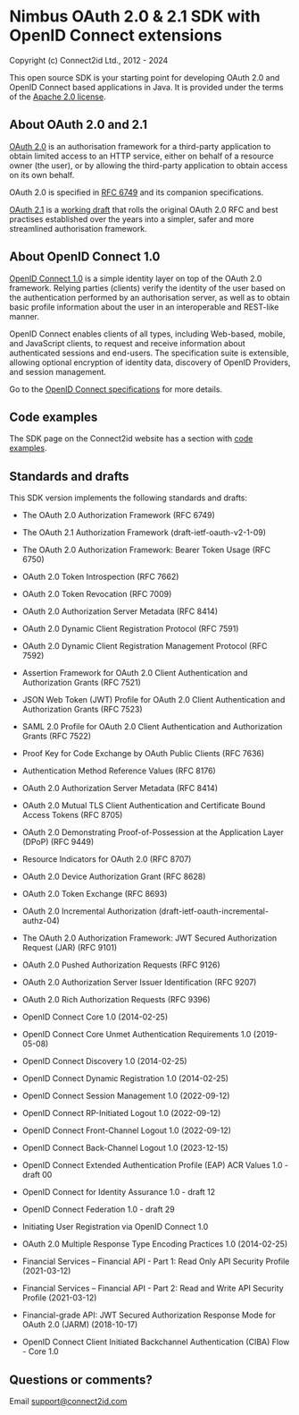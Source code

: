 # Nimbus OAuth 2.0 & 2.1 SDK with OpenID Connect extensions

Copyright (c) Connect2id Ltd., 2012 - 2024

This open source SDK is your starting point for developing OAuth 2.0 and OpenID
Connect based applications in Java. It is provided under the terms of the 
[Apache 2.0 license](https://www.apache.org/licenses/LICENSE-2.0).

## About OAuth 2.0 and 2.1

[OAuth 2.0](https://connect2id.com/learn/oauth-2) is an authorisation framework 
for a third-party application to obtain limited access to an HTTP service, 
either on behalf of a resource owner (the user), or by allowing the third-party 
application to obtain access on its own behalf.

OAuth 2.0 is specified in [RFC 6749](http://tools.ietf.org/html/rfc6749) and 
its companion specifications.

[OAuth 2.1](https://connect2id.com/learn/oauth-2-1) is a [working 
draft](https://tools.ietf.org/html/draft-ietf-oauth-v2-1-09) that rolls the 
original OAuth 2.0 RFC and best practises established over the years into a 
simpler, safer and more streamlined authorisation framework.


## About OpenID Connect 1.0

[OpenID Connect 1.0](https://connect2id.com/learn/openid-connect) is a simple 
identity layer on top of the OAuth 2.0 framework. Relying parties (clients) 
verify the identity of the user based on the authentication performed by an 
authorisation server, as well as to obtain basic profile information about the 
user in an interoperable and REST-like manner.

OpenID Connect enables clients of all types, including Web-based, mobile, and 
JavaScript clients, to request and receive information about authenticated 
sessions and end-users. The specification suite is extensible, allowing 
optional encryption of identity data, discovery of OpenID Providers, and 
session management.

Go to the [OpenID Connect specifications](http://openid.net/connect/) for more 
details.


## Code examples

The SDK page on the Connect2id website has a section with [code
examples](https://connect2id.com/products/nimbus-oauth-openid-connect-sdk/examples).  


## Standards and drafts

This SDK version implements the following standards and drafts:

* The OAuth 2.0 Authorization Framework (RFC 6749)

* The OAuth 2.1 Authorization Framework (draft-ietf-oauth-v2-1-09)

* The OAuth 2.0 Authorization Framework: Bearer Token Usage (RFC 6750)

* OAuth 2.0 Token Introspection (RFC 7662)

* OAuth 2.0 Token Revocation (RFC 7009)

* OAuth 2.0 Authorization Server Metadata (RFC 8414)

* OAuth 2.0 Dynamic Client Registration Protocol (RFC 7591)

* OAuth 2.0 Dynamic Client Registration Management Protocol (RFC 7592)

* Assertion Framework for OAuth 2.0 Client Authentication and Authorization
  Grants (RFC 7521)

* JSON Web Token (JWT) Profile for OAuth 2.0 Client Authentication and
  Authorization Grants (RFC 7523)

* SAML 2.0 Profile for OAuth 2.0 Client Authentication and Authorization
  Grants (RFC 7522)

* Proof Key for Code Exchange by OAuth Public Clients (RFC 7636)

* Authentication Method Reference Values (RFC 8176)

* OAuth 2.0 Authorization Server Metadata (RFC 8414)

* OAuth 2.0 Mutual TLS Client Authentication and Certificate Bound Access
  Tokens (RFC 8705)

* OAuth 2.0 Demonstrating Proof-of-Possession at the Application Layer
  (DPoP) (RFC 9449)

* Resource Indicators for OAuth 2.0 (RFC 8707)

* OAuth 2.0 Device Authorization Grant (RFC 8628)

* OAuth 2.0 Token Exchange (RFC 8693)

* OAuth 2.0 Incremental Authorization (draft-ietf-oauth-incremental-authz-04)

* The OAuth 2.0 Authorization Framework: JWT Secured Authorization Request 
  (JAR) (RFC 9101)

* OAuth 2.0 Pushed Authorization Requests (RFC 9126)

* OAuth 2.0 Authorization Server Issuer Identification (RFC 9207)

* OAuth 2.0 Rich Authorization Requests (RFC 9396)

* OpenID Connect Core 1.0 (2014-02-25)

* OpenID Connect Core Unmet Authentication Requirements 1.0 (2019-05-08)

* OpenID Connect Discovery 1.0 (2014-02-25)

* OpenID Connect Dynamic Registration 1.0 (2014-02-25)

* OpenID Connect Session Management 1.0 (2022-09-12)

* OpenID Connect RP-Initiated Logout 1.0 (2022-09-12)

* OpenID Connect Front-Channel Logout 1.0 (2022-09-12)

* OpenID Connect Back-Channel Logout 1.0 (2023-12-15)

* OpenID Connect Extended Authentication Profile (EAP) ACR Values 1.0 -
  draft 00

* OpenID Connect for Identity Assurance 1.0 - draft 12

* OpenID Connect Federation 1.0 - draft 29

* Initiating User Registration via OpenID Connect 1.0

* OAuth 2.0 Multiple Response Type Encoding Practices 1.0 (2014-02-25)

* Financial Services – Financial API - Part 1: Read Only API Security
  Profile (2021-03-12)

* Financial Services – Financial API - Part 2: Read and Write API Security
  Profile (2021-03-12)

* Financial-grade API: JWT Secured Authorization Response Mode for OAuth
  2.0 (JARM) (2018-10-17)

* OpenID Connect Client Initiated Backchannel Authentication (CIBA) Flow - 
  Core 1.0


## Questions or comments? 

Email support@connect2id.com